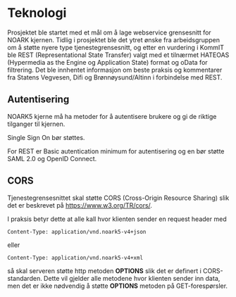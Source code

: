 # Teknologi

Prosjektet ble startet med et mål om å lage webservice grensesnitt for
NOARK kjernen. Tidlig i prosjektet ble det ytret ønske fra
arbeidsgruppen om å støtte nyere type tjenestegrensesnitt, og etter en
vurdering i KommIT ble REST (Representational State Transfer) valgt med
et tilnærmet HATEOAS (Hypermedia as the Engine og Application State)
format og oData for filtrering. Det ble innhentet informasjon om beste
praksis og kommentarer fra Statens Vegvesen, Difi og Brønnøysund/Altinn
i forbindelse med REST.

## Autentisering

NOARK5 kjerne må ha metoder for å autentisere brukere og gi de riktige
tilganger til kjernen.

Single Sign On bør støttes.

For REST er Basic autentication minimum for autentisering og en bør
støtte SAML 2.0 og OpenID Connect.

## CORS

Tjenestegrensesnittet skal støtte CORS (Cross-Origin Resource
Sharing) slik det er beskrevet på https://www.w3.org/TR/cors/.

I praksis betyr dette at alle kall hvor klienten sender en request header med 

    Content-Type: application/vnd.noark5-v4+json

eller

    Content-Type: application/vnd.noark5-v4+xml

så skal serveren støtte http metoden **OPTIONS** slik det er definert i CORS-standarden. Dette vil gjelder alle metodene hvor klienten sender inn data, men det er ikke nødvendig å støtte **OPTIONS** metoden på GET-forespørsler.